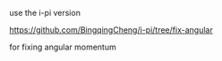 use the i-pi version

https://github.com/BingqingCheng/i-pi/tree/fix-angular

for fixing angular momentum
